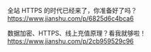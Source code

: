 

全站 HTTPS 的时代已经来了，你准备好了吗？
https://www.jianshu.com/p/6825d6c4bca6


数据加密、HTTPS、线上充值原理？看我就够啦！
https://www.jianshu.com/p/2cb959529c96



